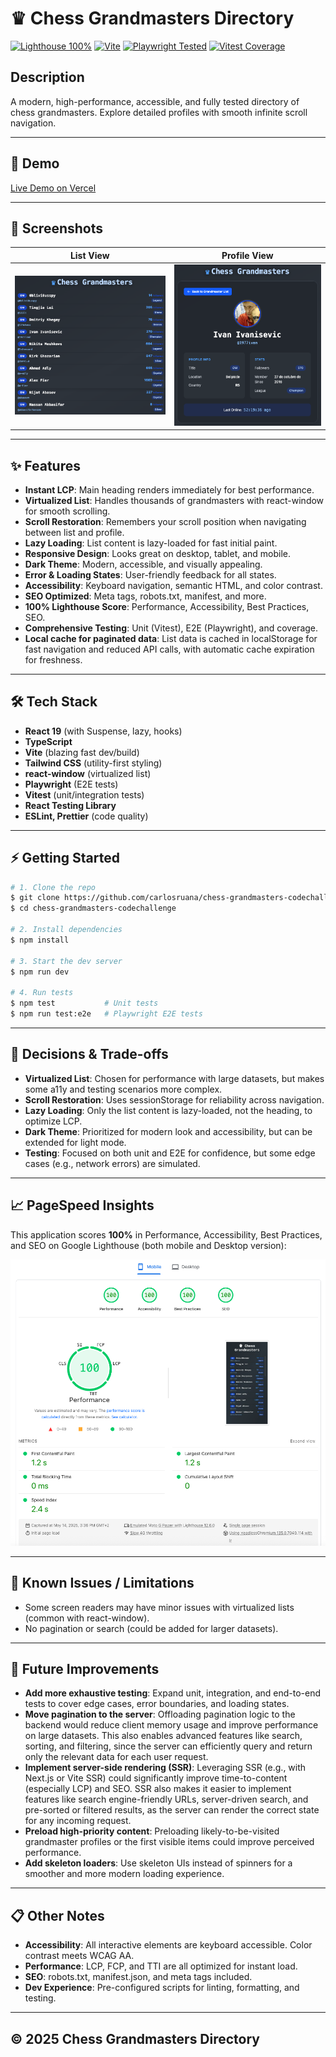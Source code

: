 # ♛ Chess Grandmasters Directory

[![Lighthouse 100%](https://img.shields.io/badge/Lighthouse-100%25-brightgreen?logo=lighthouse)](https://chess-grandmasters-codechallenge.vercel.app/)
[![Vite](https://img.shields.io/badge/Vite-React-blueviolet?logo=vite)](https://vitejs.dev/)
[![Playwright Tested](https://img.shields.io/badge/E2E-Playwright-green?logo=playwright)](https://playwright.dev/)
[![Vitest Coverage](https://img.shields.io/badge/Unit%20Tests-Vitest-blue?logo=vitest)](https://vitest.dev/)

## Description

A modern, high-performance, accessible, and fully tested directory of chess grandmasters. Explore detailed profiles with smooth infinite scroll navigation.

---

## 🚀 Demo

[Live Demo on Vercel](https://chess-grandmasters-codechallenge.vercel.app/)

---

## 📸 Screenshots

| List View                                     | Profile View                                        |
| --------------------------------------------- | --------------------------------------------------- |
| ![List Screenshot](docs/screenshots/list.png) | ![Profile Screenshot](docs/screenshots/profile.png) |

---

## ✨ Features

- **Instant LCP**: Main heading renders immediately for best performance.
- **Virtualized List**: Handles thousands of grandmasters with react-window for smooth scrolling.
- **Scroll Restoration**: Remembers your scroll position when navigating between list and profile.
- **Lazy Loading**: List content is lazy-loaded for fast initial paint.
- **Responsive Design**: Looks great on desktop, tablet, and mobile.
- **Dark Theme**: Modern, accessible, and visually appealing.
- **Error & Loading States**: User-friendly feedback for all states.
- **Accessibility**: Keyboard navigation, semantic HTML, and color contrast.
- **SEO Optimized**: Meta tags, robots.txt, manifest, and more.
- **100% Lighthouse Score**: Performance, Accessibility, Best Practices, SEO.
- **Comprehensive Testing**: Unit (Vitest), E2E (Playwright), and coverage.
- **Local cache for paginated data**: List data is cached in localStorage for fast navigation and reduced API calls, with automatic cache expiration for freshness.

---

## 🛠 Tech Stack

- **React 19** (with Suspense, lazy, hooks)
- **TypeScript**
- **Vite** (blazing fast dev/build)
- **Tailwind CSS** (utility-first styling)
- **react-window** (virtualized list)
- **Playwright** (E2E tests)
- **Vitest** (unit/integration tests)
- **React Testing Library**
- **ESLint, Prettier** (code quality)

---

## ⚡ Getting Started

```bash
# 1. Clone the repo
$ git clone https://github.com/carlosruana/chess-grandmasters-codechallenge.git
$ cd chess-grandmasters-codechallenge

# 2. Install dependencies
$ npm install

# 3. Start the dev server
$ npm run dev

# 4. Run tests
$ npm test           # Unit tests
$ npm run test:e2e   # Playwright E2E tests
```

---

## 🧠 Decisions & Trade-offs

- **Virtualized List**: Chosen for performance with large datasets, but makes some a11y and testing scenarios more complex.
- **Scroll Restoration**: Uses sessionStorage for reliability across navigation.
- **Lazy Loading**: Only the list content is lazy-loaded, not the heading, to optimize LCP.
- **Dark Theme**: Prioritized for modern look and accessibility, but can be extended for light mode.
- **Testing**: Focused on both unit and E2E for confidence, but some edge cases (e.g., network errors) are simulated.

---

## 📈 PageSpeed Insights

This application scores **100%** in Performance, Accessibility, Best Practices, and SEO on Google Lighthouse (both mobile and Desktop version):

![Lighthouse 100%](docs/screenshots/lighthouse.png)

---

## 🐞 Known Issues / Limitations

- Some screen readers may have minor issues with virtualized lists (common with react-window).
- No pagination or search (could be added for larger datasets).

---

## 🔮 Future Improvements

- **Add more exhaustive testing**: Expand unit, integration, and end-to-end tests to cover edge cases, error boundaries, and loading states.
- **Move pagination to the server**: Offloading pagination logic to the backend would reduce client memory usage and improve performance on large datasets. This also enables advanced features like search, sorting, and filtering, since the server can efficiently query and return only the relevant data for each user request.
- **Implement server-side rendering (SSR)**: Leveraging SSR (e.g., with Next.js or Vite SSR) could significantly improve time-to-content (especially LCP) and SEO. SSR also makes it easier to implement features like search engine-friendly URLs, server-driven search, and pre-sorted or filtered results, as the server can render the correct state for any incoming request.
- **Preload high-priority content**: Preloading likely-to-be-visited grandmaster profiles or the first visible items could improve perceived performance.
- **Add skeleton loaders**: Use skeleton UIs instead of spinners for a smoother and more modern loading experience.

---

## 📋 Other Notes

- **Accessibility**: All interactive elements are keyboard accessible. Color contrast meets WCAG AA.
- **Performance**: LCP, FCP, and TTI are all optimized for instant load.
- **SEO**: robots.txt, manifest.json, and meta tags included.
- **Dev Experience**: Pre-configured scripts for linting, formatting, and testing.

---

## © 2025 Chess Grandmasters Directory
